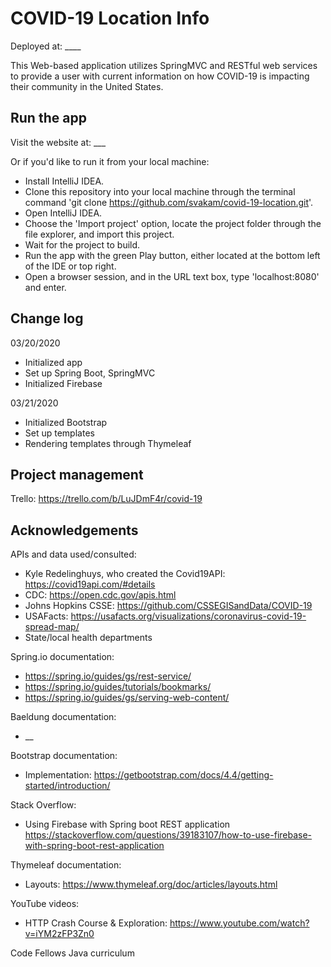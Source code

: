 # COVID-19 Location Info

Deployed at: ____

This Web-based application utilizes SpringMVC and RESTful web services to provide a user with current 
information on how COVID-19 is impacting their community in the United States.

## Run the app
Visit the website at: ___

Or if you'd like to run it from your local machine: 
- Install IntelliJ IDEA. 
- Clone this repository into your local machine through the terminal command 'git clone https://github.com/svakam/covid-19-location.git'. 
- Open IntelliJ IDEA. 
- Choose the 'Import project' option, locate the project folder through the file explorer, and import this project. 
- Wait for the project to build. 
- Run the app with the green Play button, either located at the bottom left of the IDE or top right. 
- Open a browser session, and in the URL text box, type 'localhost:8080' and enter. 

## Change log
03/20/2020
- Initialized app
- Set up Spring Boot, SpringMVC
- Initialized Firebase

03/21/2020
- Initialized Bootstrap
- Set up templates
- Rendering templates through Thymeleaf

## Project management
Trello: https://trello.com/b/LuJDmF4r/covid-19

## Acknowledgements
APIs and data used/consulted:
- Kyle Redelinghuys, who created the Covid19API: https://covid19api.com/#details
- CDC: https://open.cdc.gov/apis.html
- Johns Hopkins CSSE: https://github.com/CSSEGISandData/COVID-19
- USAFacts: https://usafacts.org/visualizations/coronavirus-covid-19-spread-map/
- State/local health departments

Spring.io documentation:
- https://spring.io/guides/gs/rest-service/
- https://spring.io/guides/tutorials/bookmarks/
- https://spring.io/guides/gs/serving-web-content/

Baeldung documentation:
- __

Bootstrap documentation: 
- Implementation: https://getbootstrap.com/docs/4.4/getting-started/introduction/

Stack Overflow:
- Using Firebase with Spring boot REST application https://stackoverflow.com/questions/39183107/how-to-use-firebase-with-spring-boot-rest-application

Thymeleaf documentation: 
- Layouts: https://www.thymeleaf.org/doc/articles/layouts.html

YouTube videos:
- HTTP Crash Course & Exploration: https://www.youtube.com/watch?v=iYM2zFP3Zn0

Code Fellows Java curriculum